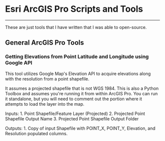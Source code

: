 # Esri ArcGIS Pro Scripts and Tools

---

These are just tools that I have written that I was able to open-source.

## General ArcGIS Pro Tools

### Getting Elevations from Point Latitude and Longitude using Google API

This tool utilizes Google Map's Elevation API to acquire elevations along with the resolution from a point shapefile.  

It assumes a projected shapefile that is not WGS 1984.  This is also a Python Toolbox and assumes you're running it from within ArcGIS Pro.  You can run it standalone, but you will need to comment out the portion where it attempts to load the layer into the map.

Inputs: 
	1. Point Shapefile/Feature Layer (Projected)
	2. Projected Point Shapefile Output Name
	3. Projected Point Shapefile Output Folder

Outputs:
	1. Copy of input Shapefile with POINT_X, POINT_Y, Elevation, and Resolution populated columns.


